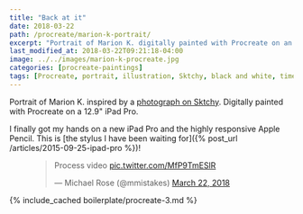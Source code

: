 ```yaml
---
title: "Back at it"
date: 2018-03-22
path: /procreate/marion-k-portrait/
excerpt: "Portrait of Marion K. digitally painted with Procreate on an iPad."
last_modified_at: 2018-03-22T09:21:18-04:00
image: ../../images/marion-k-procreate.jpg
categories: [procreate-paintings]
tags: [Procreate, portrait, illustration, Sktchy, black and white, time lapse]
---
```


Portrait of Marion K. inspired by a [photograph on Sktchy](http://​sktchy.com/p6juFc ). Digitally painted with Procreate on a 12.9" iPad Pro.

I finally got my hands on a new iPad Pro and the highly responsive Apple Pencil. This is [the stylus I have been waiting for]({% post_url /articles/2015-09-25-ipad-pro %})!

<figure>
  <blockquote class="twitter-tweet" data-conversation="none" data-lang="en"><p lang="en" dir="ltr">Process video <a href="https://t.co/MfP9TmESlR">pic.twitter.com/MfP9TmESlR</a></p>&mdash; Michael Rose (@mmistakes) <a href="https://twitter.com/mmistakes/status/976620815662960640?ref_src=twsrc%5Etfw">March 22, 2018</a></blockquote>
  <script async src="https://platform.twitter.com/widgets.js" charset="utf-8"></script>
</figure>

{% include_cached boilerplate/procreate-3.md %}
